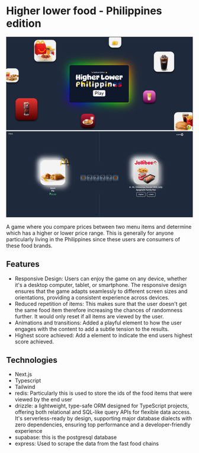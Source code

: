 # Higher lower food - Philippines edition

![Home](https://github.com/bhlox/higher-lower-food/blob/main/public/assets/home%20preview.png)
![Game](https://github.com/bhlox/higher-lower-food/blob/main/public/assets/game%20preview.png)

A game where you compare prices between two menu items and determine which has a higher or lower price range. This is generally for anyone particularly living in the Philippines since these users are consumers of these food brands.

## Features

- Responsive Design: Users can enjoy the game on any device, whether it's a desktop computer, tablet, or smartphone. The responsive design ensures that the game adapts seamlessly to different screen sizes and orientations, providing a consistent experience across devices.
- Reduced repetition of items: This makes sure that the user doesn't get the same food item therefore increasing the chances of randomness further. It would only reset if all items are viewed by the user.
- Animations and transitions: Added a playful element to how the user engages with the content to add a subtle tension to the results.
- Highest score achieved: Add a element to indicate the end users highest score achieved.

## Technologies

- Next.js
- Typescript
- Tailwind
- redis: Particularly this is used to store the ids of the food items that were viewed by the end user
- drizzle: a lightweight, type-safe ORM designed for TypeScript projects, offering both relational and SQL-like query APIs for flexible data access. It's serverless-ready by design, supporting major database dialects with zero dependencies, ensuring top performance and a developer-friendly experience
- supabase: this is the postgresql database
- express: Used to scrape the data from the fast food chains
